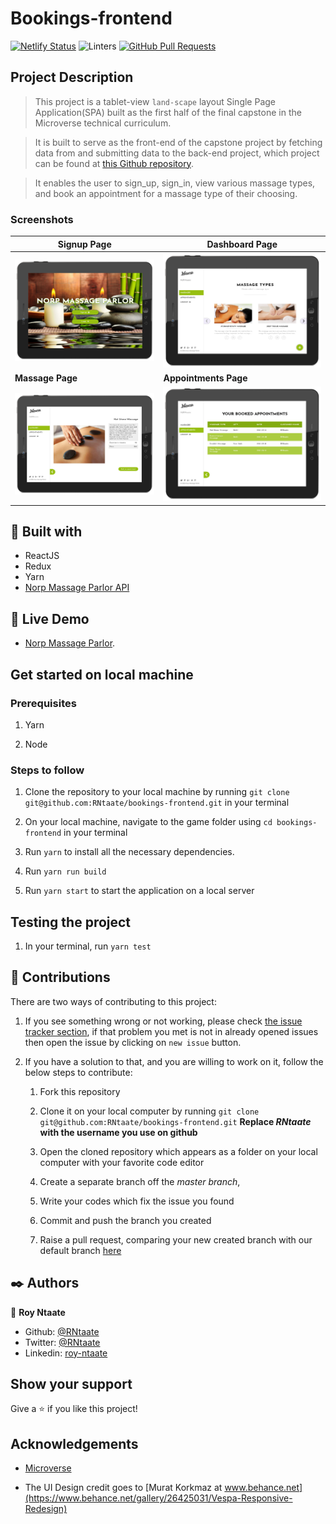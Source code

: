 # Bookings-frontend

[![Netlify Status](https://api.netlify.com/api/v1/badges/cbd0a36e-9cac-461e-a80d-772d452a220c/deploy-status)](https://app.netlify.com/sites/norp-parlor/deploys)
![Linters](https://github.com/RNtaate/bookings-frontend/workflows/Linters/badge.svg)
[![GitHub Pull Requests](https://img.shields.io/badge/GitHub-Pull%20Requests-blue)]()

## Project Description

> This project is a tablet-view `land-scape` layout Single Page Application(SPA) built as the first half of the final capstone in the Microverse technical curriculum.

> It is built to serve as the front-end of the capstone project by fetching data from and submitting data to the back-end project, which project can be found at [this Github repository](https://github.com/RNtaate/Bookings-Backend).

> It enables the user to sign_up, sign_in, view various massage types, and book an appointment for a massage type of their choosing.

### Screenshots
|Signup Page| Dashboard Page
|-|-|
|![](/public/home_screen_1.jpg) | ![](/public/dashboard_screen_1.jpg)
|__Massage Page__ |__Appointments Page__
|![](/public/massage_screen_1.jpg) | ![](/public/appointment_screen_1.jpg)


##  🔧 Built with

- ReactJS
- Redux
- Yarn
- [Norp Massage Parlor API](https://serene-depths-82382.herokuapp.com)

## 🔴 Live Demo

- [Norp Massage Parlor](https://norp-parlor.netlify.app).

## Get started on local machine
### Prerequisites
1. Yarn

1. Node

### Steps to follow

1. Clone the repository to your local machine by running `git clone git@github.com:RNtaate/bookings-frontend.git` in your terminal

1. On your local machine, navigate to the game folder using `cd bookings-frontend` in your terminal

1. Run `yarn` to install all the necessary dependencies.

1. Run `yarn run build`

1. Run `yarn start` to start the application on a local server

## Testing the project

1. In your terminal, run `yarn test`

## 🤝 Contributions
  There are two ways of contributing to this project:

1. If you see something wrong or not working, please check [the issue tracker section](https://github.com/RNtaate/bookings-frontend/issues), if that problem you met is not in already opened issues then open the issue by clicking on `new issue` button.

2. If you have a solution to that, and you are willing to work on it, follow the below steps to contribute:
    1.  Fork this repository

    1.  Clone it on your local computer by running `git clone git@github.com:RNtaate/bookings-frontend.git` __Replace *RNtaate* with the username you use on github__
    1.  Open the cloned repository which appears as a folder on your local computer with your favorite code editor
    1.  Create a separate branch off the *master branch*,
    1.  Write your codes which fix the issue you found
    1.  Commit and push the branch you created
    1.  Raise a pull request, comparing your new created branch with our default branch [here](https://github.com/RNtaate/bookings-frontend)

## ✒️  Authors

👤 **Roy Ntaate**

- Github: [@RNtaate](https://github.com/RNtaate)
- Twitter: [@RNtaate](https://twitter.com/RNtaate)
- Linkedin: [roy-ntaate](https://linkedin.com/in/roy-ntaate)

## Show your support

Give a ⭐️ if you like this project!

## Acknowledgements

- [Microverse](https:www.microverse.org)

- The UI Design credit goes to [Murat Korkmaz at www.behance.net](https://www.behance.net/gallery/26425031/Vespa-Responsive-Redesign)